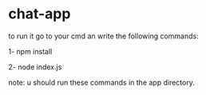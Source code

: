 # chat-app
to run it go to your cmd an write the following commands:

1-  npm install

2-  node index.js

note:
u should run these commands in the app directory.
